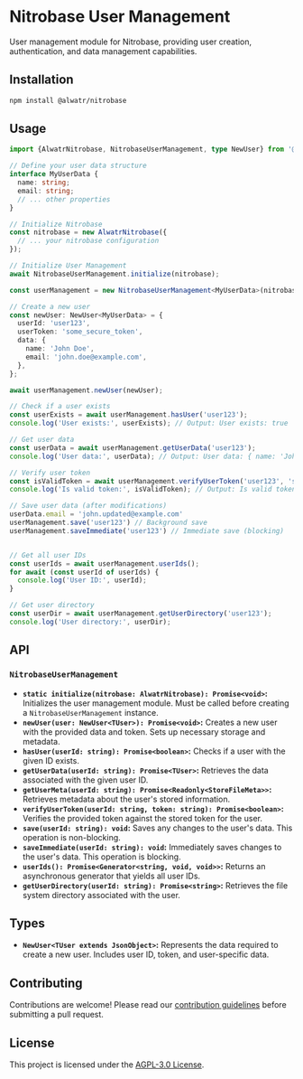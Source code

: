 # Nitrobase User Management

User management module for Nitrobase, providing user creation, authentication, and data management capabilities.

## Installation

```bash
npm install @alwatr/nitrobase
```

## Usage

```typescript
import {AlwatrNitrobase, NitrobaseUserManagement, type NewUser} from '@alwatr/nitrobase';

// Define your user data structure
interface MyUserData {
  name: string;
  email: string;
  // ... other properties
}

// Initialize Nitrobase
const nitrobase = new AlwatrNitrobase({
  // ... your nitrobase configuration
});

// Initialize User Management
await NitrobaseUserManagement.initialize(nitrobase);

const userManagement = new NitrobaseUserManagement<MyUserData>(nitrobase);

// Create a new user
const newUser: NewUser<MyUserData> = {
  userId: 'user123',
  userToken: 'some_secure_token',
  data: {
    name: 'John Doe',
    email: 'john.doe@example.com',
  },
};

await userManagement.newUser(newUser);

// Check if a user exists
const userExists = await userManagement.hasUser('user123');
console.log('User exists:', userExists); // Output: User exists: true

// Get user data
const userData = await userManagement.getUserData('user123');
console.log('User data:', userData); // Output: User data: { name: 'John Doe', email: 'john.doe@example.com' }

// Verify user token
const isValidToken = await userManagement.verifyUserToken('user123', 'some_secure_token');
console.log('Is valid token:', isValidToken); // Output: Is valid token: true

// Save user data (after modifications)
userData.email = 'john.updated@example.com'
userManagement.save('user123') // Background save
userManagement.saveImmediate('user123') // Immediate save (blocking)


// Get all user IDs
const userIds = await userManagement.userIds();
for await (const userId of userIds) {
  console.log('User ID:', userId);
}

// Get user directory
const userDir = await userManagement.getUserDirectory('user123');
console.log('User directory:', userDir);
```

## API

### `NitrobaseUserManagement`

- **`static initialize(nitrobase: AlwatrNitrobase): Promise<void>`:** Initializes the user management module. Must be called before creating a `NitrobaseUserManagement` instance.
- **`newUser(user: NewUser<TUser>): Promise<void>`:** Creates a new user with the provided data and token.  Sets up necessary storage and metadata.
- **`hasUser(userId: string): Promise<boolean>`:** Checks if a user with the given ID exists.
- **`getUserData(userId: string): Promise<TUser>`:** Retrieves the data associated with the given user ID.
- **`getUserMeta(userId: string): Promise<Readonly<StoreFileMeta>>`:** Retrieves metadata about the user's stored information.
- **`verifyUserToken(userId: string, token: string): Promise<boolean>`:** Verifies the provided token against the stored token for the user.
- **`save(userId: string): void`:** Saves any changes to the user's data. This operation is non-blocking.
- **`saveImmediate(userId: string): void`:** Immediately saves changes to the user's data.  This operation is blocking.
- **`userIds(): Promise<Generator<string, void, void>>`:** Returns an asynchronous generator that yields all user IDs.
- **`getUserDirectory(userId: string): Promise<string>`:** Retrieves the file system directory associated with the user.

## Types

- **`NewUser<TUser extends JsonObject>`:**  Represents the data required to create a new user. Includes user ID, token, and user-specific data.

## Contributing

Contributions are welcome! Please read our [contribution guidelines](https://github.com/Alwatr/.github/blob/next/CONTRIBUTING.md) before submitting a pull request.

## License

This project is licensed under the [AGPL-3.0 License](LICENSE).

```
